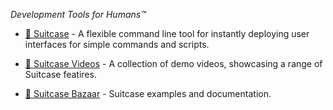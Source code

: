 _Development Tools for Humans™_

- [🧳 Suitcase](https://github.com/Impedimenta/Suitcase) - A flexible command line tool for instantly deploying user interfaces for simple commands and scripts.

- [🎥 Suitcase Videos](https://vimeo.com/showcase/7102180) - A collection of demo videos, showcasing a range of Suitcase featires. 

- [🧳 Suitcase Bazaar](https://impedimenta.github.io/Suitcase-Bazaar/) - Suitcase examples and documentation.
